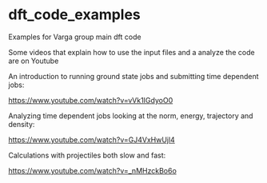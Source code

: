 # dft_code_examples
Examples for Varga group main dft code

Some videos that explain how to use the input files and a analyze the code are on Youtube

An introduction to running ground state jobs and submitting time dependent jobs:

https://www.youtube.com/watch?v=vVk1IGdyoO0


Analyzing time dependent jobs looking at the norm, energy, trajectory and density:

https://www.youtube.com/watch?v=GJ4VxHwUjl4


Calculations with projectiles both slow and fast:

https://www.youtube.com/watch?v=_nMHzckBo6o


